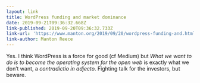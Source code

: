 ```yaml
---
layout: link
title: WordPress funding and market dominance
date: 2019-09-21T09:36:32.668Z
link-published: 2019-09-20T09:36:32.733Z
link-url: 'https://www.manton.org/2019/09/20/wordpress-funding-and.html'
link-author: Manton Reece
---
```

Yes. I think WordPress is a force for good (cf Medium) but _What we want to do is to become the operating system for the open web_ is exactly what we don’t want, a _contradictio in adjecto_. Fighting talk for the investors, but beware.
